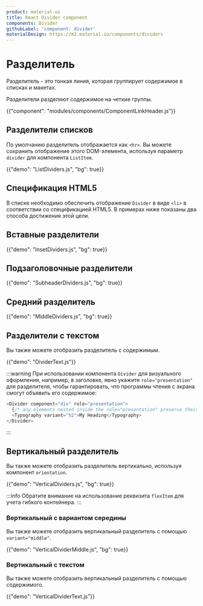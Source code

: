 ```yaml
---
product: material-ui
title: React Divider component
components: Divider
githubLabel: 'component: divider'
materialDesign: https://m2.material.io/components/dividers
---
```


# Разделитель <meta data-oversett="" data-original-text="Divider">

<p class="description">Разделитель - это тонкая линия, которая группирует содержимое в списках и макетах.</p>

Разделители разделяют содержимое на четкие группы.

{{"component": "modules/components/ComponentLinkHeader.js"}}

## Разделители списков <meta data-oversett="" data-original-text="List dividers">

По умолчанию разделитель отображается как `<hr>`. Вы можете сохранить отображение этого DOM-элемента, используя параметр `divider` для компонента `ListItem`.

{{"demo": "ListDividers.js", "bg": true}}

## Спецификация HTML5 <meta data-oversett="" data-original-text="HTML5 specification">

В списке необходимо обеспечить отображение `Divider` в виде `<li>` в соответствии со спецификацией HTML5. В примерах ниже показаны два способа достижения этой цели.

## Вставные разделители <meta data-oversett="" data-original-text="Inset dividers">

{{"demo": "InsetDividers.js", "bg": true}}

## Подзаголовочные разделители <meta data-oversett="" data-original-text="Subheader dividers">

{{"demo": "SubheaderDividers.js", "bg": true}}

## Средний разделитель <meta data-oversett="" data-original-text="Middle divider">

{{"demo": "MiddleDividers.js", "bg": true}}

## Разделители с текстом <meta data-oversett="" data-original-text="Dividers with text">

Вы также можете отобразить разделитель с содержимым.

{{"demo": "DividerText.js"}}

:::warning
При использовании компонента `Divider` для визуального оформления, например, в заголовке, явно укажите `role="presentation"` для разделителя, чтобы гарантировать, что программы чтения с экрана смогут объявить его содержимое:

```js
<Divider component="div" role="presentation">
  {/* any elements nested inside the role="presentation" preserve their semantics. */}
  <Typography variant="h2">My Heading</Typography>
</Divider>
```
:::

## Вертикальный разделитель <meta data-oversett="" data-original-text="Vertical divider">

Вы также можете отобразить разделитель вертикально, используя компонент `orientation`.

{{"demo": "VerticalDividers.js", "bg": true}}

:::info
Обратите внимание на использование реквизита `flexItem` для учета гибкого контейнера.
:::

### Вертикальный с вариантом середины <meta data-oversett="" data-original-text="Vertical with variant middle">

Вы также можете отобразить вертикальный разделитель с помощью `variant="middle"`.

{{"demo": "VerticalDividerMiddle.js", "bg": true}}

### Вертикальный с текстом <meta data-oversett="" data-original-text="Vertical with text">

Вы также можете отобразить вертикальный разделитель с помощью содержимого.

{{"demo": "VerticalDividerText.js"}}
